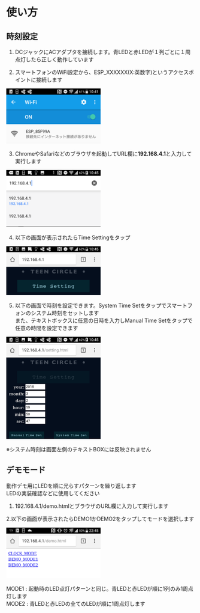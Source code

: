 # 使い方
## 時刻設定  
  
1. DCジャックにACアダプタを接続します。青LEDと赤LEDが１列ごとに１周点灯したら正しく動作しています  
  
2. スマートフォンのWiFi設定から、ESP_XXXXXX(X:英数字)というアクセスポイントに接続します  
<img src="../image/image_usage_1.png" width=50%>  
  
3. ChromeやSafariなどのブラウザを起動してURL欄に**192.168.4.1**と入力して実行します  
<img src="../image/image_usage_2.png" width=50%>  
  
4. 以下の画面が表示されたらTime Settingをタップ    
<img src="../image/image_usage_3.png" width=50%>  
  
5. 以下の画面で時刻を設定できます。System Time Setをタップでスマートフォンのシステム時刻をセットします  
また、テキストボックスに任意の日時を入力しManual Time Setをタップで任意の時間を設定できます  
<img src="../image/image_usage_4.png" width=50%>  
  
※システム時刻は画面左側のテキストBOXには反映されません  
  
## デモモード  
  
動作デモ用にLEDを順に光らすパターンを繰り返します  
LEDの実装確認などに使用してください  
1. 192.168.4.1/demo.htmlとブラウザのURL欄に入力して実行します  
  
2.以下の画面が表示されたらDEMO1かDEMO2をタップしてモードを選択します  
  
<img src="../image/image_usage_5.png" width=50%>  
  
MODE1 : 起動時のLED点灯パターンと同じ。青LEDと赤LEDが順に1列のみ1周点灯します  
MODE2 : 青LEDと赤LEDの全てのLEDが順に1周点灯します  